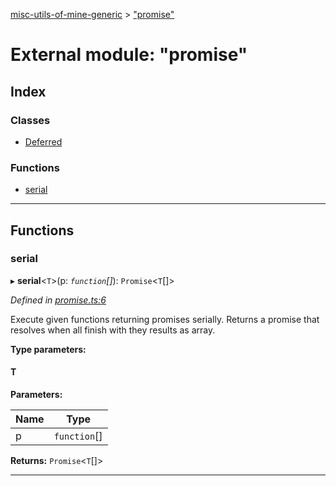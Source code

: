 [misc-utils-of-mine-generic](../README.md) > ["promise"](../modules/_promise_.md)

# External module: "promise"

## Index

### Classes

* [Deferred](../classes/_promise_.deferred.md)

### Functions

* [serial](_promise_.md#serial)

---

## Functions

<a id="serial"></a>

###  serial

▸ **serial**<`T`>(p: *`function`[]*): `Promise`<`T`[]>

*Defined in [promise.ts:6](https://github.com/cancerberoSgx/misc-utils-of-mine/blob/06942b5/misc-utils-of-mine-generic/src/promise.ts#L6)*

Execute given functions returning promises serially. Returns a promise that resolves when all finish with they results as array.

**Type parameters:**

#### T 
**Parameters:**

| Name | Type |
| ------ | ------ |
| p | `function`[] |

**Returns:** `Promise`<`T`[]>

___

